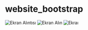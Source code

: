 # website_bootstrap

![Ekran Alıntısı](https://user-images.githubusercontent.com/63590505/128997157-6e25692c-f93b-45ac-b028-56d25475e25e.JPG)
![Ekran Alın](https://user-images.githubusercontent.com/63590505/128997693-d0cdc638-7f09-45af-a98c-985bbf222399.JPG)
![Ekraı](https://user-images.githubusercontent.com/63590505/128998048-2cf08d7a-8005-4424-bfe6-46228b7ff994.JPG)


